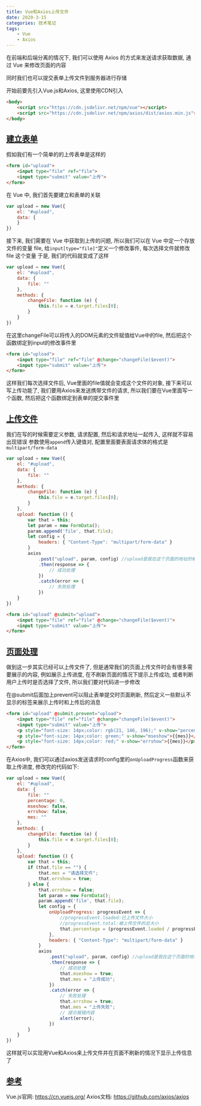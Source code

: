 ```yaml
---
title: Vue和Axios上传文件
date: 2020-3-15
categories: 技术笔记
tags:
    - Vue
    - Axios
---
```


在前端和后端分离的情况下, 我们可以使用 Axios 的方式来发送请求获取数据, 通过 Vue 来修改页面的内容

同时我们也可以提交表单上传文件到服务器进行存储

开始前要先引入Vue.js和Axios, 这里使用CDN引入

```Html
<body>
    <script src="https://cdn.jsdelivr.net/npm/vue"></script>
    <script src="https://cdn.jsdelivr.net/npm/axios/dist/axios.min.js"></script>
</body>
```

<!--more-->

## [建立表单](#建立表单)

假如我们有一个简单的的上传表单是这样的

```Html
<form id="upload">
    <input type="file" ref="file">
    <input type="submit" value="上传">
</form>
```

在 Vue 中, 我们首先要建立和表单的关联

```JavaScript
var upload = new Vue({
    el: "#upload",
    data: {
    }
})
```

接下来, 我们需要在 Vue 中获取到上传的问题, 所以我们可以在 Vue 中定一个存放文件的变量 file, 给`input[type="file]"`定义一个修改事件, 每次选择文件就修改 file 这个变量
于是, 我们的代码就变成了这样

```JavaScript
var upload = new Vue({
    el: "#upload",
    data: {
        file: ""
    },
    methods: {
        changeFile: function (e) {
            this.file = e.target.files[0];
        }
    }
})
```

在这里changeFile可以将传入的DOM元素的文件赋值给Vue中的file, 然后把这个函数绑定到input的修改事件里

```Html
<form id="upload">
    <input type="file" ref="file" @change="changeFile($event)">
    <input type="submit" value="上传">
</form>
```

这样我们每次选择文件后, Vue里面的file值就会变成这个文件的对象, 接下来可以写上传功能了, 我们要用Axios来发送携带文件的请求, 所以我们要在Vue里面写一个函数, 然后把这个函数绑定到表单的提交事件里

## [上传文件](#上传文件)

我们在写的时候需要定义参数, 请求配置, 然后和请求地址一起传入, 这样就不容易出现错误
参数使用`append`传入键值对, 配置里面要表面请求体的格式是`multipart/form-data`

```JavaScript
var upload = new Vue({
    el: "#upload",
    data: {
        file: ""
    },
    methods: {
        changeFile: function (e) {
            this.file = e.target.files[0];
        }
    },
    upload: function () {
        var that = this;
        let param = new FormData();
        param.append('file', that.file);
        let config = {
            headers: { "Content-Type": "multipart/form-data" }
        }
        axios
            .post("upload", param, config) //upload是我在这个页面的地址的相对路径下的请求地址
            .then(response => {
                // 成功处理
            })
            .catch(error => {
                // 失败处理
            })
    }
})
```

```Html
<form id="upload" @submit="upload">
    <input type="file" ref="file" @change="changeFile($event)">
    <input type="submit" value="上传">
</form>
```

## [页面处理](#页面处理)

做到这一步其实已经可以上传文件了, 但是通常我们的页面上传文件时会有很多需要展示的内容, 例如展示上传进度, 在不刷新页面的情况下提示上传成功, 或者判断用户上传时是否选择了文件, 所以我们要对代码进一步修改

在@submit后面加上prevent可以阻止表单提交时页面刷新, 然后定义一些默认不显示的标签来展示上传时和上传后的消息

```Html
<form id="upload" @submit.prevent="upload">
    <input type="file" ref="file" @change="changeFile($event)">
    <input type="submit" value="上传">
    <p style="font-size: 14px;color: rgb(21, 146, 196);" v-show="percentage==0?false:(percentage==100?false:true)">{{percentage}}%</p>
    <p style="font-size: 14px;color: green;" v-show="mseshow">{{mes}}</p>
    <p style="font-size: 14px;color: red;" v-show="errshow">{{mes}}</p>
</form>
```

在Axios中, 我们可以通过axios发送请求时config里的`onUploadProgress`函数来获取上传进度, 修改完的代码如下:

```JavaScript
var upload = new Vue({
    el: "#upload",
    data: {
        file: ""
        percentage: 0,
        mseshow: false,
        errshow: false,
        mes: ""
    },
    methods: {
        changeFile: function (e) {
            this.file = e.target.files[0];
        }
    },
    upload: function () {
        var that = this;
        if (that.file == "") {
            that.mes = "请选择文件";
            that.errshow = true;
        } else {
            that.errshow = false;
            let param = new FormData();
            param.append('file', that.file);
            let config = {
                onUploadProgress: progressEvent => {
                    //progressEvent.loaded:已上传文件大小
                    //progressEvent.total:被上传文件的总大小
                    that.percentage = (progressEvent.loaded / progressEvent.total).toFixed(2) * 100;
                },
                headers: { "Content-Type": "multipart/form-data" }
            }
            axios
                .post("upload", param, config) //upload是我在这个页面的地址的相对路径下的请求地址
                .then(response => {
                    // 成功处理
                    that.mseshow = true;
                    that.mes = "上传成功";
                })
                .catch(error => {
                    // 失败处理
                    that.errshow = true;
                    that.mes = "上传失败";
                    // 提示报错内容
                    alert(error);
                })
        }
    }
})
```

这样就可以实现用Vue和Axios来上传文件并在页面不刷新的情况下显示上传信息了

## [参考](#参考)

Vue.js官网: <https://cn.vuejs.org/>
Axios文档: <https://github.com/axios/axios>
